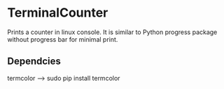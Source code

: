 # TerminalCounter
Prints a counter in linux console.
It is similar to Python progress package without progress bar for minimal print.

## Dependcies 
termcolor --> sudo pip install termcolor
